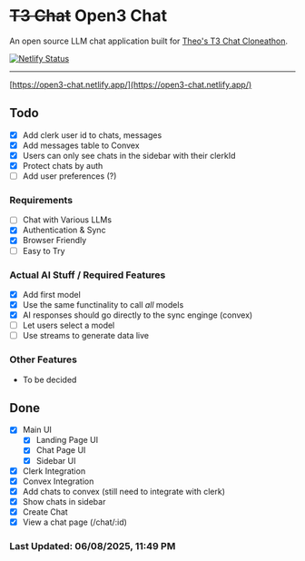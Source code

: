 # ~~T3 Chat~~ **Open3 Chat**
An open source LLM chat application built for [Theo's T3 Chat Cloneathon](https://cloneathon.t3.chat).

[![Netlify Status](https://api.netlify.com/api/v1/badges/07c92033-5691-4e8c-8a80-3cd56af71e1e/deploy-status)](https://app.netlify.com/projects/open3-chat/deploys)

---

[https://open3-chat.netlify.app/](https://open3-chat.netlify.app/)

## Todo

- [X] Add clerk user id to chats, messages
- [X] Add messages table to Convex
- [X] Users can only see chats in the sidebar with their clerkId
- [X] Protect chats by auth
- [ ] Add user preferences (?)

### Requirements
- [ ] Chat with Various LLMs
- [X] Authentication & Sync
- [X] Browser Friendly
- [ ] Easy to Try

### Actual AI Stuff / Required Features
- [X] Add first model
- [X] Use the same functinality to call *all* models
- [X] AI responses should go directly to the sync enginge (convex)
- [ ] Let users select a model
- [ ] Use streams to generate data live

### Other Features
- To be decided

## Done
- [X] Main UI
  - [X] Landing Page UI
  - [X] Chat Page UI
  - [X] Sidebar UI
- [X] Clerk Integration
- [X] Convex Integration
- [X] Add chats to convex (still need to integrate with clerk)
- [X] Show chats in sidebar
- [X] Create Chat
- [X] View a chat page (/chat/:id)

### **Last Updated: 06/08/2025, 11:49 PM**